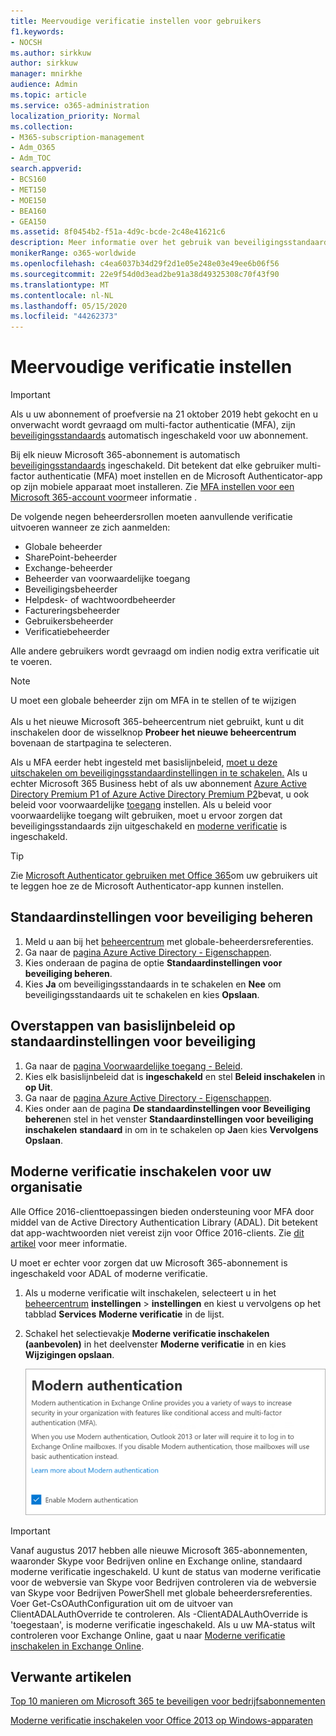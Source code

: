 ```yaml
---
title: Meervoudige verificatie instellen voor gebruikers
f1.keywords:
- NOCSH
ms.author: sirkkuw
author: sirkkuw
manager: mnirkhe
audience: Admin
ms.topic: article
ms.service: o365-administration
localization_priority: Normal
ms.collection:
- M365-subscription-management
- Adm_O365
- Adm_TOC
search.appverid:
- BCS160
- MET150
- MOE150
- BEA160
- GEA150
ms.assetid: 8f0454b2-f51a-4d9c-bcde-2c48e41621c6
description: Meer informatie over het gebruik van beveiligingsstandaards voor het instellen van meervoudige verificatie voor gebruikers.
monikerRange: o365-worldwide
ms.openlocfilehash: c4ea6037b34d29f2d1e05e248e03e49ee6b06f56
ms.sourcegitcommit: 22e9f54d0d3ead2be91a38d49325308c70f43f90
ms.translationtype: MT
ms.contentlocale: nl-NL
ms.lasthandoff: 05/15/2020
ms.locfileid: "44262373"
---
```

# <a name="set-up-multi-factor-authentication"></a>Meervoudige verificatie instellen
  
> [!IMPORTANT]
> Als u uw abonnement of proefversie na 21 oktober 2019 hebt gekocht en u onverwacht wordt gevraagd om multi-factor authenticatie (MFA), zijn [beveiligingsstandaards](https://docs.microsoft.com/azure/active-directory/fundamentals/concept-fundamentals-security-defaults) automatisch ingeschakeld voor uw abonnement.

Bij elk nieuw Microsoft 365-abonnement is automatisch [beveiligingsstandaards](https://docs.microsoft.com/azure/active-directory/fundamentals/concept-fundamentals-security-defaults) ingeschakeld. Dit betekent dat elke gebruiker multi-factor authenticatie (MFA) moet instellen en de Microsoft Authenticator-app op zijn mobiele apparaat moet installeren. Zie [MFA instellen voor een Microsoft 365-account voor](https://support.office.com/article/ace1d096-61e5-449b-a875-58eb3d74de14)meer informatie .

De volgende negen beheerdersrollen moeten aanvullende verificatie uitvoeren wanneer ze zich aanmelden:

- Globale beheerder
- SharePoint-beheerder
- Exchange-beheerder
- Beheerder van voorwaardelijke toegang
- Beveiligingsbeheerder
- Helpdesk- of wachtwoordbeheerder
- Factureringsbeheerder
- Gebruikersbeheerder
- Verificatiebeheerder

Alle andere gebruikers wordt gevraagd om indien nodig extra verificatie uit te voeren.

> [!NOTE]
> U moet een globale beheerder zijn om MFA in te stellen of te wijzigen <br><br>
> Als u het nieuwe Microsoft 365-beheercentrum niet gebruikt, kunt u dit inschakelen door de wisselknop **Probeer het nieuwe beheercentrum** bovenaan de startpagina te selecteren.

Als u MFA eerder hebt ingesteld met basislijnbeleid, [moet u deze uitschakelen om beveiligingsstandaardinstellingen in te schakelen.](#move-from-baseline-policies-to-security-defaults) Als u echter Microsoft 365 Business hebt of als uw abonnement [Azure Active Directory Premium P1 of Azure Active Directory Premium P2](https://azure.microsoft.com/pricing/details/active-directory/)bevat, u ook beleid voor voorwaardelijke [toegang](https://docs.microsoft.com/azure/active-directory/conditional-access/overview) instellen. Als u beleid voor voorwaardelijke toegang wilt gebruiken, moet u ervoor zorgen dat beveiligingsstandaards zijn uitgeschakeld en [moderne verificatie](#enable-modern-authentication-for-your-organization) is ingeschakeld.

> [!TIP]
> Zie [Microsoft Authenticator gebruiken met Office 365](https://support.office.com/article/use-microsoft-authenticator-with-office-365-1412611f-ad8d-43ab-807c-7965e5155411)om uw gebruikers uit te leggen hoe ze de Microsoft Authenticator-app kunnen instellen.

## <a name="manage-security-defaults"></a>Standaardinstellingen voor beveiliging beheren

1. Meld u aan bij het [beheercentrum](https://go.microsoft.com/fwlink/p/?linkid=834822) met globale-beheerdersreferenties.
2. Ga naar de [pagina Azure Active Directory - Eigenschappen](https://portal.azure.com/#blade/Microsoft_AAD_IAM/ActiveDirectoryMenuBlade/Properties).
3. Kies onderaan de pagina de optie **Standaardinstellingen voor beveiliging beheren**.
4. Kies **Ja** om beveiligingsstandaards in te schakelen en **Nee** om beveiligingsstandaards uit te schakelen en kies **Opslaan**.

## <a name="move-from-baseline-policies-to-security-defaults"></a>Overstappen van basislijnbeleid op standaardinstellingen voor beveiliging

1. Ga naar de [pagina Voorwaardelijke toegang - Beleid](https://portal.azure.com/#blade/Microsoft_AAD_IAM/ConditionalAccessBlade/Policies).
2. Kies elk basislijnbeleid dat is **ingeschakeld** en stel **Beleid inschakelen** in **op Uit**.
3. Ga naar de [pagina Azure Active Directory - Eigenschappen](https://portal.azure.com/#blade/Microsoft_AAD_IAM/ActiveDirectoryMenuBlade/Properties).
4. Kies onder aan de pagina **De standaardinstellingen voor Beveiliging beheren**en stel in het venster **Standaardinstellingen voor beveiliging inschakelen** **standaard** in om in te schakelen op **Ja**en kies **Vervolgens Opslaan**. 

## <a name="enable-modern-authentication-for-your-organization"></a>Moderne verificatie inschakelen voor uw organisatie

Alle Office 2016-clienttoepassingen bieden ondersteuning voor MFA door middel van de Active Directory Authentication Library (ADAL). Dit betekent dat app-wachtwoorden niet vereist zijn voor Office 2016-clients. Zie [dit artikel](https://docs.microsoft.com/azure/active-directory/authentication/howto-mfa-mfasettings#app-passwords) voor meer informatie.

U moet er echter voor zorgen dat uw Microsoft 365-abonnement is ingeschakeld voor ADAL of moderne verificatie.

1. Als u moderne verificatie wilt inschakelen, selecteert u in het [beheercentrum](https://go.microsoft.com/fwlink/p/?linkid=834822) **instellingen** \> **instellingen** en kiest u vervolgens op het tabblad **Services** **Moderne verificatie** in de lijst.

2. Schakel het selectievakje **Moderne verificatie inschakelen (aanbevolen)** in het deelvenster **Moderne verificatie** in en kies **Wijzigingen opslaan**. 

    ![Moderne verificatievenster met selectievakje inschakelen aangevinkt.](../../media/enablemodernauth.png)
    
> [!IMPORTANT]
> Vanaf augustus 2017 hebben alle nieuwe Microsoft 365-abonnementen, waaronder Skype voor Bedrijven online en Exchange online, standaard moderne verificatie ingeschakeld. U kunt de status van moderne verificatie voor de webversie van Skype voor Bedrijven controleren via de webversie van Skype voor Bedrijven PowerShell met globale beheerdersreferenties. Voer Get-CsOAuthConfiguration uit om de uitvoer van ClientADALAuthOverride te controleren. Als -ClientADALAuthOverride is 'toegestaan', is moderne verificatie ingeschakeld.
Als u uw MA-status wilt controleren voor Exchange Online, gaat u naar [Moderne verificatie inschakelen in Exchange Online](https://docs.microsoft.com/exchange/clients-and-mobile-in-exchange-online/enable-or-disable-modern-authentication-in-exchange-online).

## <a name="related-articles"></a>Verwante artikelen

[Top 10 manieren om Microsoft 365 te beveiligen voor bedrijfsabonnementen](secure-your-business-data.md)

[Moderne verificatie inschakelen voor Office 2013 op Windows-apparaten](enable-modern-authentication.md)

